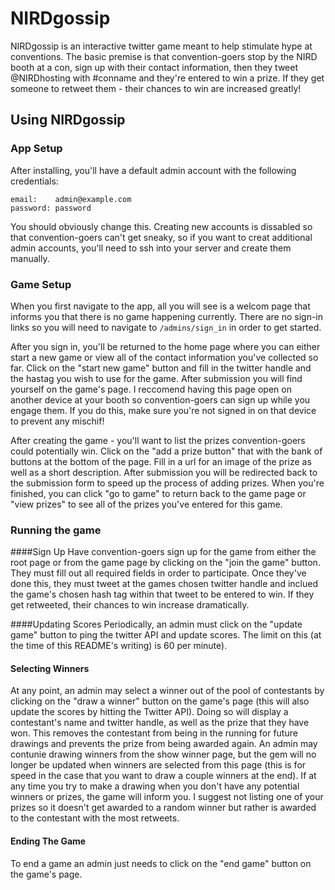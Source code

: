 # NIRDgossip

NIRDgossip is an interactive twitter game meant to help stimulate hype at conventions. The basic premise is that convention-goers stop by the NIRD booth at a con, sign up with their contact information, then they tweet @NIRDhosting with #conname and they're entered to win a prize. If they get someone to retweet them - their chances to win are increased greatly!

## Using NIRDgossip

### App Setup
After installing, you'll have a default admin account with the following credentials:

```
email:    admin@example.com
password: password
```

You should obviously change this. Creating new accounts is dissabled so that convention-goers can't get sneaky, so if you want to creat additional admin accounts, you'll need to ssh into your server and create them manually.

### Game Setup
When you first navigate to the app, all you will see is a welcom page that informs you that there is no game happening currently. There are no sign-in links so you will need to navigate to ```/admins/sign_in``` in order to get started.

After you sign in, you'll be returned to the home page where you can either start a new game or view all of the contact information you've collected so far. Click on the "start new game" button and fill in the twitter handle and the hastag you wish to use for the game. After submission you will find yourself on the game's page. I reccomend having this page open on another device at your booth so convention-goers can sign up while you engage them. If you do this, make sure you're not signed in on that device to prevent any mischif!

After creating the game - you'll want to list the prizes convention-goers could potentially win. Click on the "add a prize button" that with the bank of buttons at the bottom of the page. Fill in a url for an image of the prize as well as a short description. After submission you will be redirected back to the submission form to speed up the process of adding prizes. When you're finished, you can click "go to game" to return back to the game page or "view prizes" to see all of the prizes you've entered for this game.

### Running the game
####Sign Up
Have convention-goers sign up for the game from either the root page or from the game page by clicking on the "join the game" button. They must fill out all required fields in order to participate. Once they've done this, they must tweet at the games chosen twitter handle and inclued the game's chosen hash tag within that tweet to be entered to win. If they get retweeted, their chances to win increase dramatically.

####Updating Scores
Periodically, an admin must click on the "update game" button to ping the twitter API and update scores. The limit on this (at the time of this README's writing) is 60 per minute).

#### Selecting Winners
At any point, an admin may select a winner out of the pool of contestants by clicking on the "draw a winner" button on the game's page (this will also update the scores by hitting the Twitter API). Doing so will display a contestant's name and twitter handle, as well as the prize that they have won. This removes the contestant from being in the running for future drawings and prevents the prize from being awarded again. An admin may contunie drawing winners from the show winner page, but the gem will no longer be updated when winners are selected from this page (this is for speed in the case that you want to draw a couple winners at the end). If at any time you try to make a drawing when you don't have any potential winners or prizes, the game will inform you. I suggest not listing one of your prizes so it doesn't get awarded to a random winner but rather is awarded to the contestant with the most retweets.

#### Ending The Game
To end a game an admin just needs to click on the "end game" button on the game's page.
